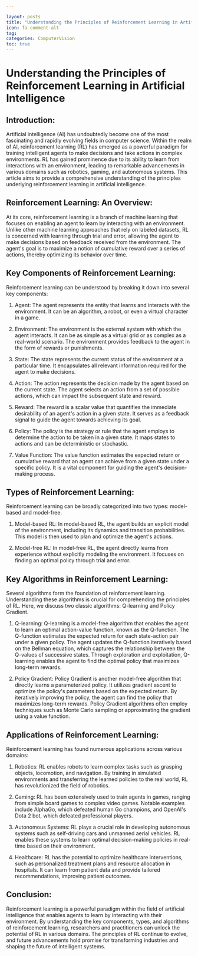 ```yaml
---

layout: posts
title: "Understanding the Principles of Reinforcement Learning in Artificial Intelligence"
icon: fa-comment-alt
tag:      
categories: ComputerVision
toc: true
---
```




# Understanding the Principles of Reinforcement Learning in Artificial Intelligence

## Introduction:

Artificial intelligence (AI) has undoubtedly become one of the most fascinating and rapidly evolving fields in computer science. Within the realm of AI, reinforcement learning (RL) has emerged as a powerful paradigm for training intelligent agents to make decisions and take actions in complex environments. RL has gained prominence due to its ability to learn from interactions with an environment, leading to remarkable advancements in various domains such as robotics, gaming, and autonomous systems. This article aims to provide a comprehensive understanding of the principles underlying reinforcement learning in artificial intelligence.

## Reinforcement Learning: An Overview:

At its core, reinforcement learning is a branch of machine learning that focuses on enabling an agent to learn by interacting with an environment. Unlike other machine learning approaches that rely on labeled datasets, RL is concerned with learning through trial and error, allowing the agent to make decisions based on feedback received from the environment. The agent's goal is to maximize a notion of cumulative reward over a series of actions, thereby optimizing its behavior over time.

## Key Components of Reinforcement Learning:

Reinforcement learning can be understood by breaking it down into several key components:

1. Agent: The agent represents the entity that learns and interacts with the environment. It can be an algorithm, a robot, or even a virtual character in a game.

2. Environment: The environment is the external system with which the agent interacts. It can be as simple as a virtual grid or as complex as a real-world scenario. The environment provides feedback to the agent in the form of rewards or punishments.

3. State: The state represents the current status of the environment at a particular time. It encapsulates all relevant information required for the agent to make decisions.

4. Action: The action represents the decision made by the agent based on the current state. The agent selects an action from a set of possible actions, which can impact the subsequent state and reward.

5. Reward: The reward is a scalar value that quantifies the immediate desirability of an agent's action in a given state. It serves as a feedback signal to guide the agent towards achieving its goal.

6. Policy: The policy is the strategy or rule that the agent employs to determine the action to be taken in a given state. It maps states to actions and can be deterministic or stochastic.

7. Value Function: The value function estimates the expected return or cumulative reward that an agent can achieve from a given state under a specific policy. It is a vital component for guiding the agent's decision-making process.

## Types of Reinforcement Learning:

Reinforcement learning can be broadly categorized into two types: model-based and model-free.

1. Model-based RL: In model-based RL, the agent builds an explicit model of the environment, including its dynamics and transition probabilities. This model is then used to plan and optimize the agent's actions.

2. Model-free RL: In model-free RL, the agent directly learns from experience without explicitly modeling the environment. It focuses on finding an optimal policy through trial and error.

## Key Algorithms in Reinforcement Learning:

Several algorithms form the foundation of reinforcement learning. Understanding these algorithms is crucial for comprehending the principles of RL. Here, we discuss two classic algorithms: Q-learning and Policy Gradient.

1. Q-learning: Q-learning is a model-free algorithm that enables the agent to learn an optimal action-value function, known as the Q-function. The Q-function estimates the expected return for each state-action pair under a given policy. The agent updates the Q-function iteratively based on the Bellman equation, which captures the relationship between the Q-values of successive states. Through exploration and exploitation, Q-learning enables the agent to find the optimal policy that maximizes long-term rewards.

2. Policy Gradient: Policy Gradient is another model-free algorithm that directly learns a parameterized policy. It utilizes gradient ascent to optimize the policy's parameters based on the expected return. By iteratively improving the policy, the agent can find the policy that maximizes long-term rewards. Policy Gradient algorithms often employ techniques such as Monte Carlo sampling or approximating the gradient using a value function.

## Applications of Reinforcement Learning:

Reinforcement learning has found numerous applications across various domains:

1. Robotics: RL enables robots to learn complex tasks such as grasping objects, locomotion, and navigation. By training in simulated environments and transferring the learned policies to the real world, RL has revolutionized the field of robotics.

2. Gaming: RL has been extensively used to train agents in games, ranging from simple board games to complex video games. Notable examples include AlphaGo, which defeated human Go champions, and OpenAI's Dota 2 bot, which defeated professional players.

3. Autonomous Systems: RL plays a crucial role in developing autonomous systems such as self-driving cars and unmanned aerial vehicles. RL enables these systems to learn optimal decision-making policies in real-time based on their environment.

4. Healthcare: RL has the potential to optimize healthcare interventions, such as personalized treatment plans and resource allocation in hospitals. It can learn from patient data and provide tailored recommendations, improving patient outcomes.

## Conclusion:

Reinforcement learning is a powerful paradigm within the field of artificial intelligence that enables agents to learn by interacting with their environment. By understanding the key components, types, and algorithms of reinforcement learning, researchers and practitioners can unlock the potential of RL in various domains. The principles of RL continue to evolve, and future advancements hold promise for transforming industries and shaping the future of intelligent systems.